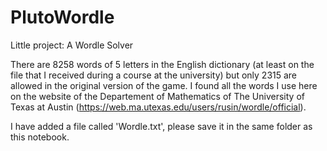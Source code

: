 # PlutoWordle

Little project: A Wordle Solver

There are 8258 words of 5 letters in the English dictionary (at least on the file that I received during a course at the university) but only 2315 are allowed in the original version of the game.
I found all the words I use here on the website of the Departement of Mathematics of The University of Texas at Austin (https://web.ma.utexas.edu/users/rusin/wordle/official).

I have added a file called 'Wordle.txt', please save it in the same folder as this notebook.
